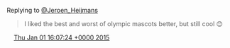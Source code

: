 Replying to [@Jeroen\_Heijmans](https://twitter.com/Jeroen_Heijmans/status/550644044930752512)

> I liked the best and worst of olympic mascots better, but still cool 😊

<img src="../../media/tweet.ico" width="12" /> [Thu Jan 01 16:07:24 +0000 2015](https://twitter.com/DromerDenker/status/550684725485240320)